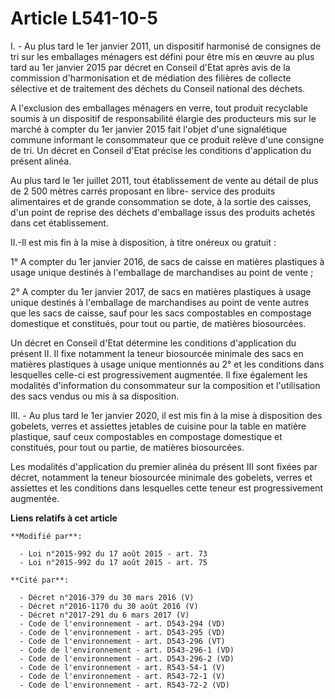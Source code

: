# Article L541-10-5

I. - Au plus tard le 1er janvier 2011, un dispositif harmonisé de consignes de tri sur les emballages ménagers est défini
pour être mis en œuvre au plus tard au 1er janvier 2015 par décret en Conseil d'Etat après avis de la commission
d'harmonisation et de médiation des filières de collecte sélective et de traitement des déchets du Conseil national des
déchets. 

A l'exclusion des emballages ménagers en verre, tout produit recyclable soumis à un dispositif de responsabilité élargie des
producteurs mis sur le marché à compter du 1er janvier 2015 fait l'objet d'une signalétique commune informant le consommateur
que ce produit relève d'une consigne de tri. Un décret en Conseil d'Etat précise les conditions d'application du présent
alinéa. 

Au plus tard le 1er juillet 2011, tout établissement de vente au détail de plus de 2 500 mètres carrés proposant en libre-
service des produits alimentaires et de grande consommation se dote, à la sortie des caisses, d'un point de reprise des
déchets d'emballage issus des produits achetés dans cet établissement.

II.-Il est mis fin à la mise à disposition, à titre onéreux ou gratuit : 

1° A compter du 1er janvier 2016, de sacs de caisse en matières plastiques à usage unique destinés à l'emballage de
marchandises au point de vente ; 

2° A compter du 1er janvier 2017, de sacs en matières plastiques à usage unique destinés à l'emballage de marchandises au
point de vente autres que les sacs de caisse, sauf pour les sacs compostables en compostage domestique et constitués, pour
tout ou partie, de matières biosourcées. 

Un décret en Conseil d'Etat détermine les conditions d'application du présent II. Il fixe notamment la teneur biosourcée
minimale des sacs en matières plastiques à usage unique mentionnés au 2° et les conditions dans lesquelles celle-ci est
progressivement augmentée. Il fixe également les modalités d'information du consommateur sur la composition et l'utilisation
des sacs vendus ou mis à sa disposition. 

III. - Au plus tard le 1er janvier 2020, il est mis fin à la mise à disposition des gobelets, verres et assiettes jetables de
cuisine pour la table en matière plastique, sauf ceux compostables en compostage domestique et constitués, pour tout ou
partie, de matières biosourcées. 

Les modalités d'application du premier alinéa du présent III sont fixées par décret, notamment la teneur biosourcée minimale
des gobelets, verres et assiettes et les conditions dans lesquelles cette teneur est progressivement augmentée.

**Liens relatifs à cet article**

	**Modifié par**:

	  - Loi n°2015-992 du 17 août 2015 - art. 73
	  - Loi n°2015-992 du 17 août 2015 - art. 75

	**Cité par**:

	  - Décret n°2016-379 du 30 mars 2016 (V)
	  - Décret n°2016-1170 du 30 août 2016 (V)
	  - Décret n°2017-291 du 6 mars 2017 (V)
	  - Code de l'environnement - art. D543-294 (VD)
	  - Code de l'environnement - art. D543-295 (VD)
	  - Code de l'environnement - art. D543-296 (VT)
	  - Code de l'environnement - art. D543-296-1 (VD)
	  - Code de l'environnement - art. D543-296-2 (VD)
	  - Code de l'environnement - art. R543-54-1 (V)
	  - Code de l'environnement - art. R543-72-1 (V)
	  - Code de l'environnement - art. R543-72-2 (VD)
